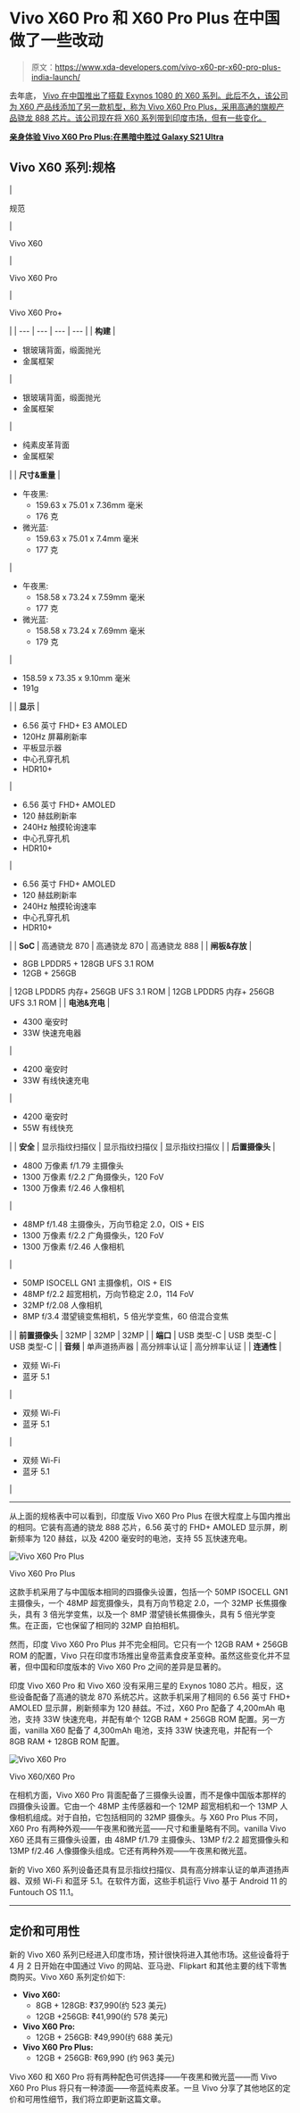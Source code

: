 # Vivo X60 Pro 和 X60 Pro Plus 在中国做了一些改动

> 原文：<https://www.xda-developers.com/vivo-x60-pr-x60-pro-plus-india-launch/>

去年底， [Vivo 在中国推出了搭载 Exynos 1080 的 X60 系列。此后不久，该公司为 X60 产品线添加了另一款机型，称为 Vivo X60 Pro Plus，采用高通的旗舰产品骁龙 888 芯片。该公司现在将 X60 系列带到印度市场，但有一些变化。](https://www.xda-developers.com/vivo-x60-pro-exynos-1080-zeiss-lenses-launched-china/)

**[亲身体验 Vivo X60 Pro Plus:在黑暗中胜过 Galaxy S21 Ultra](https://www.xda-developers.com/vivo-x60-pro-plus-hands-on/)**

## Vivo X60 系列:规格

| 

规范

 | 

Vivo X60

 | 

Vivo X60 Pro

 | 

Vivo X60 Pro+

 |
| --- | --- | --- | --- |
| **构建** | 

*   银玻璃背面，缎面抛光
*   金属框架

 | 

*   银玻璃背面，缎面抛光
*   金属框架

 | 

*   纯素皮革背面
*   金属框架

 |
| **尺寸&重量** | 

*   午夜黑:
    *   159.63 x 75.01 x 7.36mm 毫米
    *   176 克
*   微光蓝:
    *   159.63 x 75.01 x 7.4mm 毫米
    *   177 克

 | 

*   午夜黑:
    *   158.58 x 73.24 x 7.59mm 毫米
    *   177 克
*   微光蓝:
    *   158.58 x 73.24 x 7.69mm 毫米
    *   179 克

 | 

*   158.59 x 73.35 x 9.10mm 毫米
*   191g

 |
| **显示** | 

*   6.56 英寸 FHD+ E3 AMOLED
*   120Hz 屏幕刷新率
*   平板显示器
*   中心孔穿孔机
*   HDR10+

 | 

*   6.56 英寸 FHD+ AMOLED
*   120 赫兹刷新率
*   240Hz 触摸轮询速率
*   中心孔穿孔机
*   HDR10+

 | 

*   6.56 英寸 FHD+ AMOLED
*   120 赫兹刷新率
*   240Hz 触摸轮询速率
*   中心孔穿孔机
*   HDR10+

 |
| **SoC** | 高通骁龙 870 | 高通骁龙 870 | 高通骁龙 888 |
| **闸板&存放** | 

*   8GB LPDDR5 + 128GB UFS 3.1 ROM
*   12GB + 256GB

 | 12GB LPDDR5 内存+ 256GB UFS 3.1 ROM | 12GB LPDDR5 内存+ 256GB UFS 3.1 ROM |
| **电池&充电** | 

*   4300 毫安时
*   33W 快速充电器

 | 

*   4200 毫安时
*   33W 有线快速充电

 | 

*   4200 毫安时
*   55W 有线快充

 |
| **安全** | 显示指纹扫描仪 | 显示指纹扫描仪 | 显示指纹扫描仪 |
| **后置摄像头** | 

*   4800 万像素 f/1.79 主摄像头
*   1300 万像素 f/2.2 广角摄像头，120 FoV
*   1300 万像素 f/2.46 人像相机

 | 

*   48MP f/1.48 主摄像头，万向节稳定 2.0，OIS + EIS
*   1300 万像素 f/2.2 广角摄像头，120 FoV
*   1300 万像素 f/2.46 人像相机

 | 

*   50MP ISOCELL GN1 主摄像机，OIS + EIS
*   48MP f/2.2 超宽相机，万向节稳定 2.0，114 FoV
*   32MP f/2.08 人像相机
*   8MP f/3.4 潜望镜变焦相机，5 倍光学变焦，60 倍混合变焦

 |
| **前置摄像头** | 32MP | 32MP | 32MP |
| **端口** | USB 类型-C | USB 类型-C | USB 类型-C |
| **音频** | 单声道扬声器 | 高分辨率认证 | 高分辨率认证 |
| **连通性** | 

*   双频 Wi-Fi
*   蓝牙 5.1

 | 

*   双频 Wi-Fi
*   蓝牙 5.1

 | 

*   双频 Wi-Fi
*   蓝牙 5.1

 |

* * *

从上面的规格表中可以看到，印度版 Vivo X60 Pro Plus 在很大程度上与国内推出的相同。它装有高通的骁龙 888 芯片，6.56 英寸的 FHD+ AMOLED 显示屏，刷新频率为 120 赫兹，以及 4200 毫安时的电池，支持 55 瓦快速充电。

 <picture>![Vivo X60 Pro Plus](img/6415b43bf9d9f97d820b1d9cadb2fd11.png)</picture> 

Vivo X60 Pro Plus

这款手机采用了与中国版本相同的四摄像头设置，包括一个 50MP ISOCELL GN1 主摄像头，一个 48MP 超宽摄像头，具有万向节稳定 2.0，一个 32MP 长焦摄像头，具有 3 倍光学变焦，以及一个 8MP 潜望镜长焦摄像头，具有 5 倍光学变焦。在正面，它也保留了相同的 32MP 自拍相机。

然而，印度 Vivo X60 Pro Plus 并不完全相同。它只有一个 12GB RAM + 256GB ROM 的配置，Vivo 只在印度市场推出皇帝蓝素食皮革变种。虽然这些变化并不显著，但中国和印度版本的 Vivo X60 Pro 之间的差异是显著的。

印度 Vivo X60 Pro 和 Vivo X60 没有采用三星的 Exynos 1080 芯片。相反，这些设备配备了高通的骁龙 870 系统芯片。这款手机采用了相同的 6.56 英寸 FHD+ AMOLED 显示屏，刷新频率为 120 赫兹。不过，X60 Pro 配备了 4,200mAh 电池，支持 33W 快速充电，并配有单个 12GB RAM + 256GB ROM 配置。另一方面，vanilla X60 配备了 4,300mAh 电池，支持 33W 快速充电，并配有一个 8GB RAM + 128GB ROM 配置。

 <picture>![Vivo X60 Pro](img/78f70320830c2e7713208bf3641fe66e.png)</picture> 

Vivo X60/X60 Pro

在相机方面，Vivo X60 Pro 背面配备了三摄像头设置，而不是像中国版本那样的四摄像头设置。它由一个 48MP 主传感器和一个 12MP 超宽相机和一个 13MP 人像相机组成。对于自拍，它包括相同的 32MP 摄像头。与 X60 Pro Plus 不同，X60 Pro 有两种外观——午夜黑和微光蓝——尺寸和重量略有不同。vanilla Vivo X60 还具有三摄像头设置，由 48MP f/1.79 主摄像头、13MP f/2.2 超宽摄像头和 13MP f/2.46 人像摄像头组成。它还有两种外观——午夜黑和微光蓝。

新的 Vivo X60 系列设备还具有显示指纹扫描仪、具有高分辨率认证的单声道扬声器、双频 Wi-Fi 和蓝牙 5.1。在软件方面，这些手机运行 Vivo 基于 Android 11 的 Funtouch OS 11.1。

* * *

## 定价和可用性

新的 Vivo X60 系列已经进入印度市场，预计很快将进入其他市场。这些设备将于 4 月 2 日开始在中国通过 Vivo 的网站、亚马逊、Flipkart 和其他主要的线下零售商购买。Vivo X60 系列定价如下:

*   **Vivo X60:**
    *   8GB + 128GB: ₹37,990(约 523 美元)
    *   12GB +256GB: ₹41,990(约 578 美元)
*   **Vivo X60 Pro:**
    *   12GB + 256GB: ₹49,990(约 688 美元)
*   **Vivo X60 Pro Plus:**
    *   12GB + 256GB: ₹69,990 (约 963 美元)

Vivo X60 和 X60 Pro 将有两种配色可供选择——午夜黑和微光蓝——而 Vivo X60 Pro Plus 将只有一种漆面——帝蓝纯素皮革。一旦 Vivo 分享了其他地区的定价和可用性细节，我们将立即更新这篇文章。